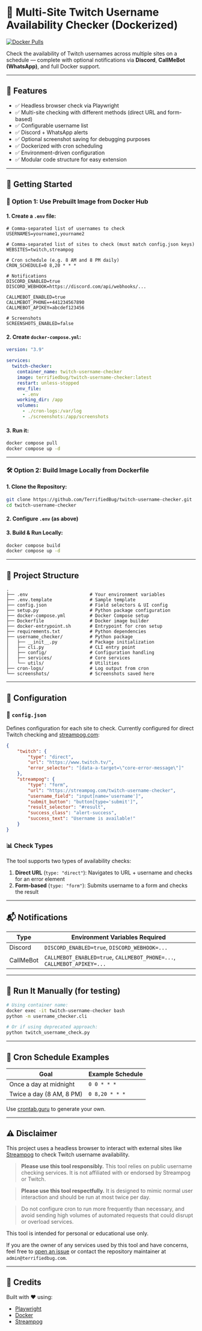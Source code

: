 # 🐳 Multi-Site Twitch Username Availability Checker (Dockerized)

[![Docker Pulls](https://img.shields.io/docker/pulls/terrifiedbug/twitch-username-checker)](https://hub.docker.com/r/terrifiedbug/twitch-username-checker)

Check the availability of Twitch usernames across multiple sites on a schedule — complete with optional notifications via **Discord**, **CallMeBot (WhatsApp)**, and full Docker support.

---

## 🧰 Features

- ✅ Headless browser check via Playwright
- ✅ Multi-site checking with different methods (direct URL and form-based)
- ✅ Configurable username list
- ✅ Discord + WhatsApp alerts
- ✅ Optional screenshot saving for debugging purposes
- ✅ Dockerized with cron scheduling
- ✅ Environment-driven configuration
- ✅ Modular code structure for easy extension

---

## 🚀 Getting Started

### 🐙 Option 1: Use Prebuilt Image from Docker Hub

#### 1. Create a `.env` file:

```env
# Comma-separated list of usernames to check
USERNAMES=yourname1,yourname2

# Comma-separated list of sites to check (must match config.json keys)
WEBSITES=twitch,streampog

# Cron schedule (e.g. 8 AM and 8 PM daily)
CRON_SCHEDULE=0 8,20 * * *

# Notifications
DISCORD_ENABLED=true
DISCORD_WEBHOOK=https://discord.com/api/webhooks/...

CALLMEBOT_ENABLED=true
CALLMEBOT_PHONE=+441234567890
CALLMEBOT_APIKEY=abcdef123456

# Screenshots
SCREENSHOTS_ENABLED=false
```

#### 2. Create `docker-compose.yml`:

```yaml
version: "3.9"

services:
  twitch-checker:
    container_name: twitch-username-checker
    image: terrifiedbug/twitch-username-checker:latest
    restart: unless-stopped
    env_file:
      - .env
    working_dir: /app
    volumes:
      - ./cron-logs:/var/log
      - ./screenshots:/app/screenshots
```

#### 3. Run it:

```bash
docker compose pull
docker compose up -d
```

---

### 🛠️ Option 2: Build Image Locally from Dockerfile

#### 1. Clone the Repository:

```bash
git clone https://github.com/TerrifiedBug/twitch-username-checker.git
cd twitch-username-checker
```

#### 2. Configure `.env` (as above)

#### 3. Build & Run Locally:

```bash
docker compose build
docker compose up -d
```

---

## 📁 Project Structure

```
.
├── .env                       # Your environment variables
├── .env.template              # Sample template
├── config.json                # Field selectors & UI config
├── setup.py                   # Python package configuration
├── docker-compose.yml         # Docker Compose setup
├── Dockerfile                 # Docker image builder
├── docker-entrypoint.sh       # Entrypoint for cron setup
├── requirements.txt           # Python dependencies
├── username_checker/          # Python package
│   ├── __init__.py            # Package initialization
│   ├── cli.py                 # CLI entry point
│   ├── config/                # Configuration handling
│   ├── services/              # Core services
│   └── utils/                 # Utilities
├── cron-logs/                 # Log output from cron
└── screenshots/               # Screenshots saved here
```

---

## 🔧 Configuration

### 📄 `config.json`

Defines configuration for each site to check. Currently configured for direct Twitch checking and [streampog.com](https://streampog.com):

```json
{
    "twitch": {
        "type": "direct",
        "url": "https://www.twitch.tv/",
        "error_selector": "[data-a-target=\"core-error-message\"]"
    },
    "streampog": {
        "type": "form",
        "url": "https://streampog.com/twitch-username-checker",
        "username_field": "input[name='username']",
        "submit_button": "button[type='submit']",
        "result_selector": "#result",
        "success_class": "alert-success",
        "success_text": "Username is available!"
    }
}
```

### 📊 Check Types

The tool supports two types of availability checks:

1. **Direct URL** (`type: "direct"`): Navigates to URL + username and checks for an error element
2. **Form-based** (`type: "form"`): Submits username to a form and checks the result

---

## 📬 Notifications

| Type      | Environment Variables Required                      |
|-----------|-----------------------------------------------------|
| Discord   | `DISCORD_ENABLED=true`, `DISCORD_WEBHOOK=...`       |
| CallMeBot | `CALLMEBOT_ENABLED=true`, `CALLMEBOT_PHONE=...`, `CALLMEBOT_APIKEY=...` |

---

## 🧪 Run It Manually (for testing)

```bash
# Using container name:
docker exec -it twitch-username-checker bash
python -m username_checker.cli

# Or if using deprecated approach:
python twitch_username_check.py
```

---

## 📅 Cron Schedule Examples

| Goal                      | Example Schedule      |
|---------------------------|-----------------------|
| Once a day at midnight    | `0 0 * * *`           |
| Twice a day (8 AM, 8 PM)  | `0 8,20 * * *`        |

Use [crontab.guru](https://crontab.guru) to generate your own.

---

## ⚠️ Disclaimer
This project uses a headless browser to interact with external sites like [Streampog](https://streampog.com/twitch-username-checker) to check Twitch username availability.

> **Please use this tool responsibly.**
> This tool relies on public username checking services. It is not affiliated with or endorsed by Streampog or Twitch.

> **Please use this tool respectfully.**
> It is designed to mimic normal user interaction and should be run at most twice per day.

> Do not configure cron to run more frequently than necessary, and avoid sending high volumes of automated requests that could disrupt or overload services.

This tool is intended for personal or educational use only.

If you are the owner of any services used by this tool and have concerns, feel free to [open an issue](https://github.com/TerrifiedBug/twitch-username-checker/issues) or contact the repository maintainer at `admin@terrifiedbug.com`.

---

## 🙌 Credits

Built with ❤️ using:

- [Playwright](https://playwright.dev/)
- [Docker](https://docker.com/)
- [Streampog](https://streampog.com/)
